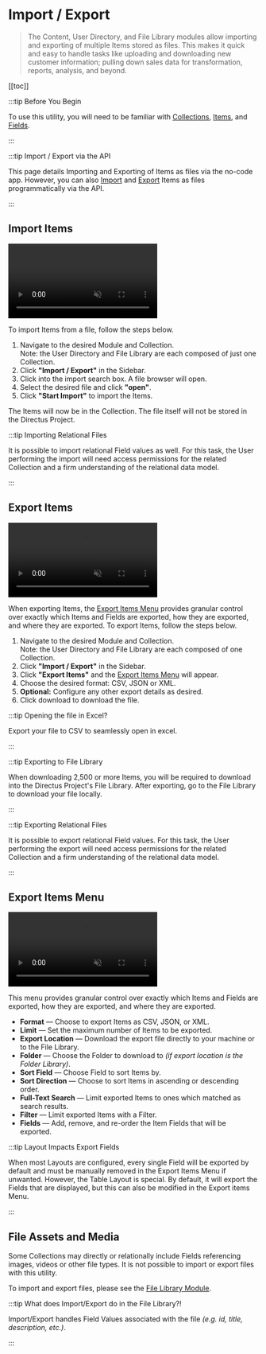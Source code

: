 # Import / Export

> The Content, User Directory, and File Library modules allow importing and exporting of multiple Items stored as files.
> This makes it quick and easy to handle tasks like uploading and downloading new customer information; pulling down
> sales data for transformation, reports, analysis, and beyond.

[[toc]]

:::tip Before You Begin

To use this utility, you will need to be familiar with [Collections](/getting-started/glossary/#collections),
[Items](/getting-started/glossary/#items), and [Fields](/getting-started/glossary/#fields).

<!--
@TODO Getting Started > Introduction
Link when ready
-->

:::

:::tip Import / Export via the API

This page details Importing and Exporting of Items as files via the no-code app. However, you can also
[Import](/reference/system/utilities/#import-data-from-file) and
[Export](/reference/system/utilities/#export-data-to-a-file) Items as files programmatically via the API.

:::

## Import Items

<video autoplay muted loop controls title="Import Data From a File">
	<source src="https://cdn.directus.io/docs/v9/app-guide/imports-exports/imports-exports-20220415A/import-items-20220416A.mp4" type="video/mp4" />
</video>

To import Items from a file, follow the steps below.

1. Navigate to the desired Module and Collection.\
   Note: the User Directory and File Library are each composed of just one Collection.
2. Click **"Import / Export"** in the Sidebar.
3. Click into the import search box. A file browser will open.
4. Select the desired file and click **"open"**.
5. Click **"Start Import"** to import the Items.

The Items will now be in the Collection. The file itself will not be stored in the Directus Project.

:::tip Importing Relational Files

It is possible to import relational Field values as well. For this task, the User performing the import will need access
permissions for the related Collection and a firm understanding of the relational data model.

<!--
@TODO config > import / export
Add link
-->

:::

## Export Items

<video autoplay muted loop controls title="Export Data to a File">
	<source src="https://cdn.directus.io/docs/v9/app-guide/imports-exports/imports-exports-20220415A/export-items-20220416A.mp4
" type="video/mp4" />
</video>

When exporting Items, the [Export Items Menu](#export-items-menu) provides granular control over exactly which Items and
Fields are exported, how they are exported, and where they are exported. To export Items, follow the steps below.

1. Navigate to the desired Module and Collection.\
   Note: the User Directory and File Library are each composed of one Collection.
2. Click **"Import / Export"** in the Sidebar.
3. Click **"Export Items"** and the [Export Items Menu](#export-items-menu) will appear.
4. Choose the desired format: CSV, JSON or XML.
5. **Optional:** Configure any other export details as desired.
6. Click <span mi btn>download</span> to download the file.

:::tip Opening the file in Excel?

Export your file to CSV to seamlessly open in excel.

:::

:::tip Exporting to File Library

When downloading 2,500 or more Items, you will be required to download into the Directus Project's File Library. After
exporting, go to the File Library to download your file locally.

:::

:::tip Exporting Relational Files

It is possible to export relational Field values. For this task, the User performing the export will need access
permissions for the related Collection and a firm understanding of the relational data model.

<!--@TODO link to config access permissions when ready-->

:::

## Export Items Menu

<video autoplay muted loop controls title="Export Data to a File">
	<source src="https://cdn.directus.io/docs/v9/app-guide/imports-exports/imports-exports-20220415A/export-items-menu-20220416A.mp4" type="video/mp4" />
</video>

This menu provides granular control over exactly which Items and Fields are exported, how they are exported, and where
they are exported.

- **Format** — Choose to export Items as CSV, JSON, or XML.
- **Limit** — Set the maximum number of Items to be exported.
- **Export Location** — Download the export file directly to your machine or to the File Library.
- **Folder** — Choose the Folder to download to _(if export location is the Folder Library)_.
- **Sort Field** — Choose Field to sort Items by.
- **Sort Direction** — Choose to sort Items in ascending or descending order.
- **Full-Text Search** — Limit exported Items to ones which matched as search results.
- **Filter** — Limit exported Items with a Filter.
- **Fields** — Add, remove, and re-order the Item Fields that will be exported.

:::tip Layout Impacts Export Fields

When most Layouts are configured, every single Field will be exported by default and must be manually removed in the
Export Items Menu if unwanted. However, the Table Layout is special. By default, it will export the Fields that are
displayed, but this can also be modified in the Export items Menu.

:::

## File Assets and Media

Some Collections may directly or relationally include Fields referencing images, videos or other file types. It is not
possible to import or export files with this utility.

To import and export files, please see the [File Library Module](/app/file-library/).

:::tip What does Import/Export do in the File Library?!

Import/Export handles Field Values associated with the file _(e.g. id, title, description, etc.)_.

:::
